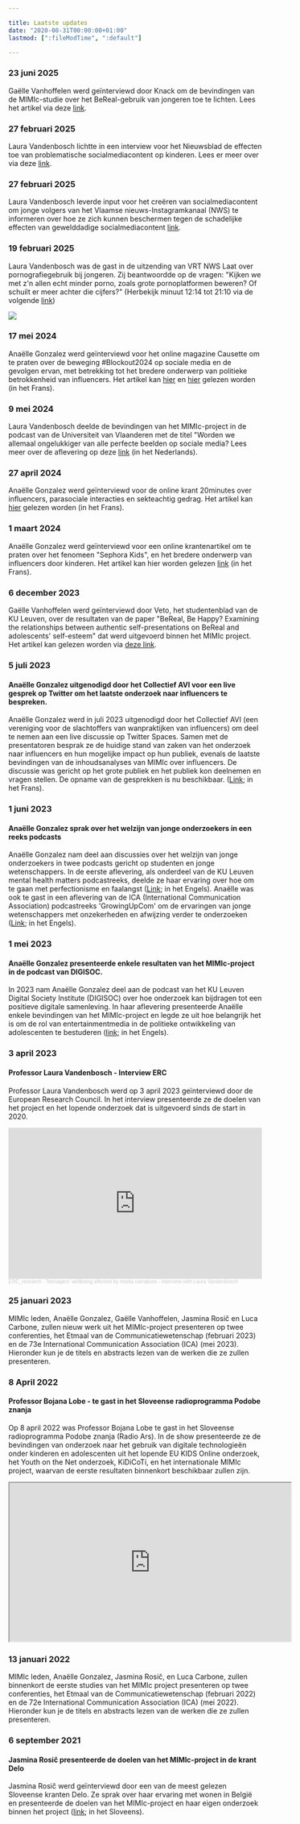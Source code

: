 ```yaml
---

title: Laatste updates
date: "2020-08-31T00:00:00+01:00"
lastmod: [":fileModTime", ":default"]

---
```


### 23 juni 2025
Gaëlle Vanhoffelen werd geïnterviewd door Knack om de bevindingen van de MIMIc-studie over het BeReal-gebruik van jongeren toe te lichten. Lees het artikel via deze [link](https://www.knack.be/nieuws/technologie/bereal-in-vrije-val-wat-is-er-misgelopen-met-de-authentieke-sociale-media-app/).

### 27 februari 2025
Laura Vandenbosch lichtte in een interview voor het Nieuwsblad de effecten toe van problematische socialmediacontent op kinderen. Lees er meer over via deze [link](https://www.nieuwsblad.be/cnt/dmf20250227_93798586).

### 27 februari 2025
Laura Vandenbosch leverde input voor het creëren van socialmediacontent om jonge volgers van het Vlaamse nieuws-Instagramkanaal (NWS) te informeren over hoe ze zich kunnen beschermen tegen de schadelijke effecten van gewelddadige socialmediacontent [link](https://www.instagram.com/p/DGla2-eM-gb/?img_index=3&igsh=MXR4a2w3ZXhsemZuMA==).

### 19 februari 2025

Laura Vandenbosch was de gast in de uitzending van VRT NWS Laat over pornografiegebruik bij jongeren. Zij beantwoordde op de vragen: "Kijken we met z'n allen echt minder porno, zoals grote pornoplatformen beweren? Of schuilt er meer achter die cijfers?" (Herbekijk minuut 12:14 tot 21:10 via de volgende [link](https://www.vrt.be/vrtmax/a-z/vrt-nws-laat/2025/vrt-nws-laat-d20250219/))

![](/img/vrt.jpeg)

### 17 mei 2024

Anaëlle Gonzalez werd geïnterviewd voor het online magazine Causette om te praten over de beweging #Blockout2024 op sociale media en de gevolgen ervan, met betrekking tot het bredere onderwerp van politieke betrokkenheid van influencers. Het artikel kan [hier](https://www.causette.fr/societe/humeurs/le-mouvement-blockout2024-qui-appelle-a-bloquer-des-personnalites-ne-prenant-pas-position-pour-gaza-peut-il-vraiment-avoir-un-impact/) en [hier](https://www.instagram.com/p/C7EqcMHMjTY/?utm_source=ig_web_copy_link) gelezen worden (in het Frans).

### 9 mei 2024

Laura Vandenbosch deelde de bevindingen van het MIMIc-project in de podcast van de Universiteit van Vlaanderen met de titel "Worden we allemaal ongelukkiger van alle perfecte beelden op sociale media? Lees meer over de aflevering op deze [link](https://www.universiteitvanvlaanderen.be/podcast/worden-we-allemaal-ongelukkiger-van-al-die-perfecte-beelden-op-sociale-media) (in het Nederlands).

### 27 april 2024

Anaëlle Gonzalez werd geïnterviewd voor de online krant 20minutes over influencers, parasociale interacties en sekteachtig gedrag. Het artikel kan [hier](https://www.20minutes.fr/high-tech/by-the-web/4088072-20240427-tiktok-influenceurs-comme-ophenya-ligne-fine-entre-derive-sectaire-relation-parasociale) gelezen worden (in het Frans).

### 1 maart 2024

Anaëlle Gonzalez werd geïnterviewd voor een online krantenartikel om te praten over het fenomeen "Sephora Kids", en het bredere onderwerp van influencers door kinderen. Het artikel kan hier worden gelezen [link](https://www.dna.fr/magazine-lifestyle/2024/03/01/elles-ont-10-ans-et-veulent-du-retinol-les-sephora-kids-envahissent-tiktok) (in het Frans).

### 6 december 2023

Gaëlle Vanhoffelen werd geïnterviewd door Veto, het studentenblad van de KU Leuven, over de resultaten van de paper "BeReal, Be Happy? Examining the relationships between authentic self-presentations on BeReal and adolescents' self-esteem" dat werd uitgevoerd binnen het MIMIc project. Het artikel kan gelezen worden via [deze link](https://www.veto.be/onderzoek/onderzoeker-ku-leuven-vindt-verband-tussen-bereal-en-je-zelfbeeld-het-kan-jezelf-versterken-als-je-zoekende-bent/337266?fbclid=IwAR1w98Fvyj91bwks_LAZkd71GGishIwvm4o3oear-tOvT8tlOs8iKIgnBDY).

### 5 juli 2023

#### Anaëlle Gonzalez uitgenodigd door het Collectief AVI voor een live gesprek op Twitter om het laatste onderzoek naar influencers te bespreken.
Anaëlle Gonzalez werd in juli 2023 uitgenodigd door het Collectief AVI (een vereniging voor de slachtoffers van wanpraktijken van influencers) om deel te nemen aan een live discussie op Twitter Spaces. Samen met de presentatoren besprak ze de huidige stand van zaken van het onderzoek naar influencers en hun mogelijke impact op hun publiek, evenals de laatste bevindingen van de inhoudsanalyses van MIMIc over influencers. De discussie was gericht op het grote publiek en het publiek kon deelnemen en vragen stellen. De opname van de gesprekken is nu beschikbaar. ([Link](https://twitter.com/collectifAvi/status/1676674762641231878?s=20); in het Frans).

### 1 juni 2023

#### Anaëlle Gonzalez sprak over het welzijn van jonge onderzoekers in een reeks podcasts
Anaëlle Gonzalez nam deel aan discussies over het welzijn van jonge onderzoekers in twee podcasts gericht op studenten en jonge wetenschappers. In de eerste aflevering, als onderdeel van de KU Leuven mental health matters podcastreeks, deelde ze haar ervaring over hoe om te gaan met perfectionisme en faalangst ([Link](https://open.spotify.com/episode/4tHTgZXCxGqY4rGqky9tMJ?si=AhQdXNWkRn6LGtJ-FZnhnA); in het Engels). Anaëlle was ook te gast in een aflevering van de ICA (International Communication Association) podcastreeks 'GrowingUpCom' om de ervaringen van jonge wetenschappers met onzekerheden en afwijzing verder te onderzoeken ([Link](https://open.spotify.com/episode/1xSyTAKBoDGjWBbfP6ivo6?si=fee54b78db1d49a0); in het Engels).

### 1 mei 2023

#### Anaëlle Gonzalez presenteerde enkele resultaten van het MIMIc-project in de podcast van DIGISOC.
In 2023 nam Anaëlle Gonzalez deel aan de podcast van het KU Leuven Digital Society Institute (DIGISOC) over hoe onderzoek kan bijdragen tot een positieve digitale samenleving. In haar aflevering presenteerde Anaëlle enkele bevindingen van het MIMIc-project en legde ze uit hoe belangrijk het is om de rol van entertainmentmedia in de politieke ontwikkeling van adolescenten te bestuderen ([link](https://podcasters.spotify.com/pod/show/digisoc/episodes/Social-Media-and-the-Political-Self---Analle-Gonzalez-e27ek6m); in het Engels).

### 3 april 2023

#### Professor Laura Vandenbosch - Interview ERC
Professor Laura Vandenbosch werd op 3 april 2023 geïnterviewd door de European Research Council. In het interview presenteerde ze de doelen van het project en het lopende onderzoek dat is uitgevoerd sinds de start in 2020.

<iframe width="100%" height="300" scrolling="no" frameborder="no" allow="autoplay" src="https://w.soundcloud.com/player/?url=https%3A//api.soundcloud.com/tracks/1481849380&color=%23ff5500&auto_play=false&hide_related=false&show_comments=true&show_user=true&show_reposts=false&show_teaser=true&visual=true"></iframe><div style="font-size: 10px; color: #cccccc;line-break: anywhere;word-break: normal;overflow: hidden;white-space: nowrap;text-overflow: ellipsis; font-family: Interstate,Lucida Grande,Lucida Sans Unicode,Lucida Sans,Garuda,Verdana,Tahoma,sans-serif;font-weight: 100;"><a href="https://soundcloud.com/erc_research" title="ERC_research" target="_blank" style="color: #cccccc; text-decoration: none;">ERC_research</a> · <a href="https://soundcloud.com/erc_research/teenagers-wellbeing-affected-by-media-narratives-interview-with-laura-vandenbosch" title="Teenagers’ wellbeing affected by media narratives - Interview with Laura Vandenbosch" target="_blank" style="color: #cccccc; text-decoration: none;">Teenagers’ wellbeing affected by media narratives - Interview with Laura Vandenbosch</a></div>

### 25 januari 2023
MIMIc leden, Anaëlle Gonzalez, Gaëlle Vanhoffelen, Jasmina Rosič en Luca Carbone, zullen nieuw werk uit het MIMIc-project presenteren op twee conferenties, het Etmaal van de Communicatiewetenschap (februari 2023) en de 73e International Communication Association (ICA) (mei 2023). Hieronder kun je de titels en abstracts lezen van de werken die ze zullen presenteren.

### 8 April 2022

#### Professor Bojana Lobe - te gast in het Sloveense radioprogramma Podobe znanja
Op 8 april 2022 was Professor Bojana Lobe te gast in het Sloveense radioprogramma Podobe znanja (Radio Ars). In de show presenteerde ze de bevindingen van onderzoek naar het gebruik van digitale technologieën onder kinderen en adolescenten uit het lopende EU KIDS Online onderzoek, het Youth on the Net onderzoek, KiDiCoTi, en het internationale MIMIc project, waarvan de eerste resultaten binnenkort beschikbaar zullen zijn.

<html>
   <head>
      <title>HTML Video embed</title>
   </head>
   <body>
      <iframe width="560" height="315" src="https://ars.rtvslo.si/podkast/podobe-znanja/526/174862885"></iframe>
      </iframe>
   </body>
</html>

### 13 januari 2022
MIMIc leden, Anaëlle Gonzalez, Jasmina Rosič, en Luca Carbone, zullen binnenkort de eerste studies van het MIMIc project presenteren op twee conferenties, het Etmaal van de Communicatiewetenschap (februari 2022) en de 72e International Communication Association (ICA) (mei 2022). Hieronder kun je de titels en abstracts lezen van de werken die ze zullen presenteren.

### 6 september 2021

#### Jasmina Rosič presenteerde de doelen van het MIMIc-project in de krant Delo
Jasmina Rosič werd geïnterviewd door een van de meest gelezen Sloveense kranten Delo. Ze sprak over haar ervaring met wonen in België en presenteerde de doelen van het MIMIc-project en haar eigen onderzoek binnen het project ([link](https://www.delo.si/novice/znanoteh/mladostniki-so-slabo-raziskana-druzbena-skupina/); in het Sloveens).